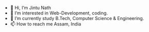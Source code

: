 - 👋 Hi, I’m Jintu Nath
- 👀 I’m interested in Web-Development, coding.
- 🌱 I’m currently study B.Tech, Computer Science & Engineering.
- 📫 How to reach me  Assam, India

<!---
Jintu2002Nath/Jintu2002Nath is a ✨ special ✨ repository because its `README.md` (this file) appears on your GitHub profile.
You can click the Preview link to take a look at your changes.
--->
